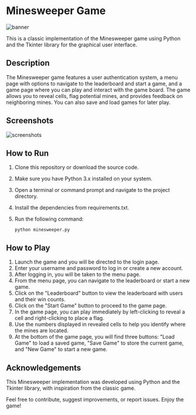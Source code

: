 # Minesweeper Game

![banner](https://github.com/KUSTIKs/minesweeper/assets/62993891/381dfcb2-6e70-4862-a59e-29b1873ba403)


This is a classic implementation of the Minesweeper game using Python and the Tkinter library for the graphical user interface.

## Description

The Minesweeper game features a user authentication system, a menu page with options to navigate to the leaderboard and start a game, and a game page where you can play and interact with the game board. The game allows you to reveal cells, flag potential mines, and provides feedback on neighboring mines. You can also save and load games for later play.

## Screenshots

![screenshots](https://github.com/KUSTIKs/minesweeper/assets/62993891/8b780f1f-e0fc-4767-b962-ed15102515ea)

## How to Run

1. Clone this repository or download the source code.
2. Make sure you have Python 3.x installed on your system.
3. Open a terminal or command prompt and navigate to the project directory.
4. Install the dependencies from requirements.txt.
5. Run the following command:

   ```shell
   python minesweeper.py
   ```

## How to Play

1. Launch the game and you will be directed to the login page.
2. Enter your username and password to log in or create a new account.
3. After logging in, you will be taken to the menu page.
4. From the menu page, you can navigate to the leaderboard or start a new game.
5. Click on the "Leaderboard" button to view the leaderboard with users and their win counts.
6. Click on the "Start Game" button to proceed to the game page.
7. In the game page, you can play immediately by left-clicking to reveal a cell and right-clicking to place a flag.
8. Use the numbers displayed in revealed cells to help you identify where the mines are located.
9. At the bottom of the game page, you will find three buttons: "Load Game" to load a saved game, "Save Game" to store the current game, and "New Game" to start a new game.

## Acknowledgements

This Minesweeper implementation was developed using Python and the Tkinter library, with inspiration from the classic game.

Feel free to contribute, suggest improvements, or report issues. Enjoy the game!
